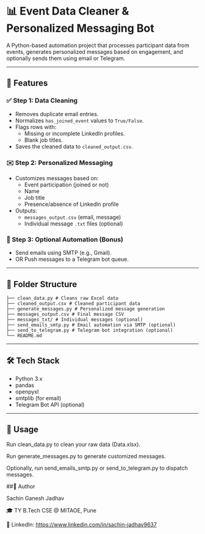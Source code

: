 # 📊 Event Data Cleaner & Personalized Messaging Bot

A Python-based automation project that processes participant data from events, generates personalized messages based on engagement, and optionally sends them using email or Telegram.

---

## 🚀 Features

### ✅ Step 1: Data Cleaning
- Removes duplicate email entries.
- Normalizes `has_joined_event` values to `True/False`.
- Flags rows with:
  - Missing or incomplete LinkedIn profiles.
  - Blank job titles.
- Saves the cleaned data to `cleaned_output.csv`.

### ✉️ Step 2: Personalized Messaging
- Customizes messages based on:
  - Event participation (joined or not)
  - Name
  - Job title
  - Presence/absence of LinkedIn profile
- Outputs:
  - `messages_output.csv` (email, message)
  - Individual message `.txt` files (optional)

### 🧪 Step 3: Optional Automation (Bonus)
- Send emails using SMTP (e.g., Gmail).
- OR Push messages to a Telegram bot queue.

---

## 📁 Folder Structure
```plaintext
├── clean_data.py # Cleans raw Excel data
├── cleaned_output.csv # Cleaned participant data
├── generate_messages.py # Personalized message generation
├── messages_output.csv # Final message CSV
├── messages_txt/ # Individual messages (optional)
├── send_emails_smtp.py # Email automation via SMTP (optional)
├── send_to_telegram.py # Telegram bot integration (optional)
└── README.md
```

---

## 🛠️ Tech Stack

- Python 3.x
- pandas
- openpyxl
- smtplib (for email)
- Telegram Bot API (optional)

---

## 📌 Usage
Run clean_data.py to clean your raw data (Data.xlsx).

Run generate_messages.py to generate customized messages.

Optionally, run send_emails_smtp.py or send_to_telegram.py to dispatch messages.

##👤 Author

Sachin Ganesh Jadhav

🎓 TY B.Tech CSE @ MITAOE, Pune

🔗 LinkedIn: https://www.linkedin.com/in/sachin-jadhav9637

